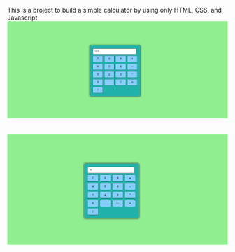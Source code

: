 This is a project to build a simple calculator by using only HTML, CSS, and Javascript
![img](Expression.PNG)
<br><br><br>
![img](Result.PNG)
